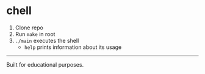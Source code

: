 # chell

1. Clone repo
2. Run `make` in root
3. `./main` executes the shell
   - `help` prints information about its usage
----
Built for educational purposes.
